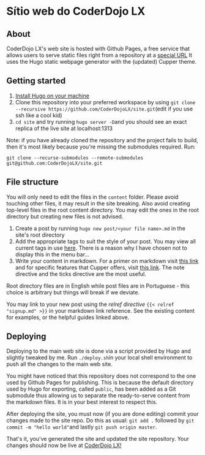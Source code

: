 # Sítio web do CoderDojo LX

## About

CoderDojo LX's web site is hosted with Github Pages, a free service that allows users to serve static files right from a repository at a [special URL](https://coderdojolx.github.io) It uses the Hugo static webpage generator with the (updated) Cupper theme.

## Getting started

1. [Install Hugo on your machine](https://gohugo.io/getting-started/quick-start/)
2. Clone this repository into your preferred workspace by using `git clone --recursive https://github.com/CoderDojoLX/site.git`(edit if you use ssh like a cool kid)
3. `cd site` and try running `hugo server -D`and you should see an exact replica of the live site at localhost:1313

Note: if you have already cloned the repository and the project fails to build, then it's most likely because you're missing the submodules required. Run:

```
git clone --recurse-submodules --remote-submodules git@github.com:CoderDojoLX/site.git
```

## File structure

You will only need to edit the files in the `content` folder. Please avoid touching other files, it may result in the site breaking. Also avoid creating top-level files in the root content directory. You may edit the ones in the root directory but creating new files is not advised.

1. Create a post by running `hugo new post/<your file name>.md` in the site's root directory
2. Add the appropriate tags to suit the style of your post. You may view all current tags in use [here](https://coderdojolx.github.io/tags/). There is a reason why I have chosen not to display this in the menu bar...
3. Write your content in markdown. For a primer on markdown visit [this link](https://cupper-hugo-theme.netlify.app/cupper-typography/) and for specific features that Cupper offers, visit [this link](https://cupper-hugo-theme.netlify.app/cupper-shortcodes/). The note directive and the ticks directive are the most useful.

Root directory files are in English while post files are in Portuguese - this choice is arbitrary but things will break if we deviate.

You may link to your new post using the _relref directive_ `{{< relref "signup.md" >}}` in your markdown link reference. See the existing content for examples, or the helpful guides linked above.

## Deploying

Deploying to the main web site is done via a script provided by Hugo and slightly tweaked by me. Run `./deploy.sh`in your local shell environment to push all the changes to the main web site.

You might have noticed that this repository does not correspond to the one used by Github Pages for publishing. This is because the default directory used by Hugo for exporting, called `public`, has been added as a Git submodule thus allowing us to separate the ready-to-serve content from the markdown files. It is in your best interest to respect this.

After deploying the site, you must now (if you are done editing) commit your changes made to the site repo. Do this as usual: `git add .` followed by `git commit -m "hello world"`and lastly `git push origin master`.

That's it, you've generated the site and updated the site repository. Your changes should now be live at [CoderDojo LX!](https://coderdojolx.github.io)
